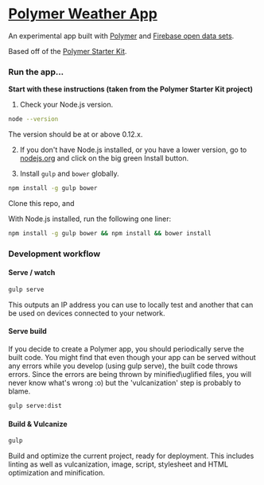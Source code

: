 # <a href="http://ythn.me/polymer-weather-app/" target="_blank">Polymer Weather App</a>

An experimental app built with [Polymer](http://polymer-project.org) and [Firebase open data sets](https://www.firebase.com/docs/open-data/weather.html).

Based off of the [Polymer Starter Kit](https://github.com/polymerelements/polymer-starter-kit/releases/latest).

### Run the app...

**Start with these instructions (taken from the Polymer Starter Kit project)**

1)  Check your Node.js version.

```sh
node --version
```

The version should be at or above 0.12.x.

2)  If you don't have Node.js installed, or you have a lower version, go to [nodejs.org](https://nodejs.org) and click on the big green Install button.

3)  Install `gulp` and `bower` globally.

```sh
npm install -g gulp bower
```

Clone this repo, and

With Node.js installed, run the following one liner:

```sh
npm install -g gulp bower && npm install && bower install
```

### Development workflow

#### Serve / watch

```sh
gulp serve
```

This outputs an IP address you can use to locally test and another that can be used on devices connected to your network.

#### Serve build

If you decide to create a Polymer app, you should periodically serve the
built code.  You might find that even though your app can be served
without any errors while you develop (using gulp serve), the built code
throws errors.  Since the errors are being thrown by minified\uglified
files, you will never know what's wrong :o) but the 'vulcanization' step is probably to blame.

```sh
gulp serve:dist
```

#### Build & Vulcanize

```sh
gulp
```

Build and optimize the current project, ready for deployment. This includes linting as well as vulcanization, image, script, stylesheet and HTML optimization and minification.
